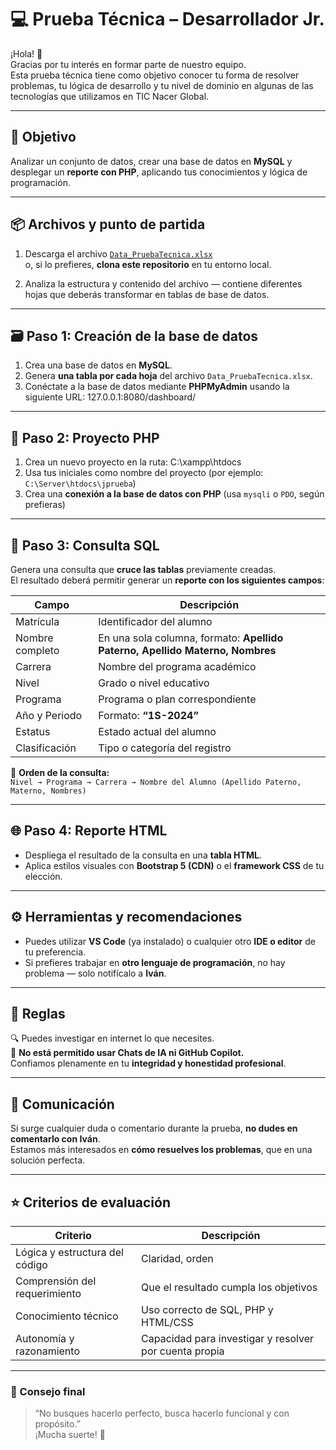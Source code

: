 # 💻 Prueba Técnica – Desarrollador Jr.

¡Hola! 👋  
Gracias por tu interés en formar parte de nuestro equipo.  
Esta prueba técnica tiene como objetivo conocer tu forma de resolver problemas, tu lógica de desarrollo y tu nivel de dominio en algunas de las tecnologías que utilizamos en TIC Nacer Global.

---

## 🧠 Objetivo
Analizar un conjunto de datos, crear una base de datos en **MySQL** y desplegar un **reporte con PHP**, aplicando tus conocimientos y lógica de programación.

---

## 📦 Archivos y punto de partida

1. Descarga el archivo [`Data_PruebaTecnica.xlsx`](./Data_PruebaTecnica.xlsx)  
   o, si lo prefieres, **clona este repositorio** en tu entorno local.

2. Analiza la estructura y contenido del archivo — contiene diferentes hojas que deberás transformar en tablas de base de datos.

---

## 🗃️ Paso 1: Creación de la base de datos

1. Crea una base de datos en **MySQL**.  
2. Genera **una tabla por cada hoja** del archivo `Data_PruebaTecnica.xlsx`.  
3. Conéctate a la base de datos mediante **PHPMyAdmin** usando la siguiente URL: 127.0.0.1:8080/dashboard/


---

## 🧩 Paso 2: Proyecto PHP

1. Crea un nuevo proyecto en la ruta:  C:\xampp\htdocs
2. Usa tus iniciales como nombre del proyecto (por ejemplo: `C:\Server\htdocs\jprueba`)
3. Crea una **conexión a la base de datos con PHP** (usa `mysqli` o `PDO`, según prefieras)

---

## 🧮 Paso 3: Consulta SQL

Genera una consulta que **cruce las tablas** previamente creadas.  
El resultado deberá permitir generar un **reporte con los siguientes campos**:

| Campo | Descripción |
|-------|--------------|
| Matrícula | Identificador del alumno |
| Nombre completo | En una sola columna, formato: **Apellido Paterno, Apellido Materno, Nombres** |
| Carrera | Nombre del programa académico |
| Nivel | Grado o nivel educativo |
| Programa | Programa o plan correspondiente |
| Año y Periodo | Formato: **“1S-2024”** |
| Estatus | Estado actual del alumno |
| Clasificación | Tipo o categoría del registro |

🧾 **Orden de la consulta:**  
`Nivel → Programa → Carrera → Nombre del Alumno (Apellido Paterno, Materno, Nombres)`

---

## 🌐 Paso 4: Reporte HTML

- Despliega el resultado de la consulta en una **tabla HTML**.  
- Aplica estilos visuales con **Bootstrap 5 (CDN)** o el **framework CSS** de tu elección.  

---

## ⚙️ Herramientas y recomendaciones

- Puedes utilizar **VS Code** (ya instalado) o cualquier otro **IDE o editor** de tu preferencia.  
- Si prefieres trabajar en **otro lenguaje de programación**, no hay problema — solo notifícalo a **Iván**.

---

## 🚫 Reglas

🔍 Puedes investigar en internet lo que necesites.  
🚫 **No está permitido usar Chats de IA ni GitHub Copilot.**  
Confiamos plenamente en tu **integridad y honestidad profesional**.

---

## 📣 Comunicación

Si surge cualquier duda o comentario durante la prueba, **no dudes en comentarlo con Iván**.  
Estamos más interesados en **cómo resuelves los problemas**, que en una solución perfecta.

---

## ⭐ Criterios de evaluación

| Criterio | Descripción |
|-----------|-------------|
| Lógica y estructura del código | Claridad, orden |
| Comprensión del requerimiento | Que el resultado cumpla los objetivos |
| Conocimiento técnico | Uso correcto de SQL, PHP y HTML/CSS |
| Autonomía y razonamiento | Capacidad para investigar y resolver por cuenta propia |

---

### 💬 Consejo final

> “No busques hacerlo perfecto, busca hacerlo funcional y con propósito.”  
> ¡Mucha suerte! 🚀



